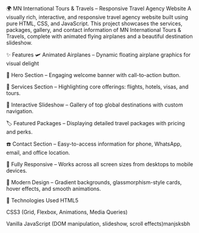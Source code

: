 🌍 MN International Tours & Travels – Responsive Travel Agency Website
A visually rich, interactive, and responsive travel agency website built using pure HTML, CSS, and JavaScript. This project showcases the services, packages, gallery, and contact information of MN International Tours & Travels, complete with animated flying airplanes and a beautiful destination slideshow.

✨ Features
🛩️ Animated Airplanes – Dynamic floating airplane graphics for visual delight



🎯 Hero Section – Engaging welcome banner with call-to-action button.

💼 Services Section – Highlighting core offerings: flights, hotels, visas, and tours.

📸 Interactive Slideshow – Gallery of top global destinations with custom navigation.

🏷️ Featured Packages – Displaying detailed travel packages with pricing and perks.

☎️ Contact Section – Easy-to-access information for phone, WhatsApp, email, and office location.

📱 Fully Responsive – Works across all screen sizes from desktops to mobile devices.

🎨 Modern Design – Gradient backgrounds, glassmorphism-style cards, hover effects, and smooth animations.

🧰 Technologies Used
HTML5

CSS3 (Grid, Flexbox, Animations, Media Queries)

Vanilla JavaScript (DOM manipulation, slideshow, scroll effects)manjsksbh






